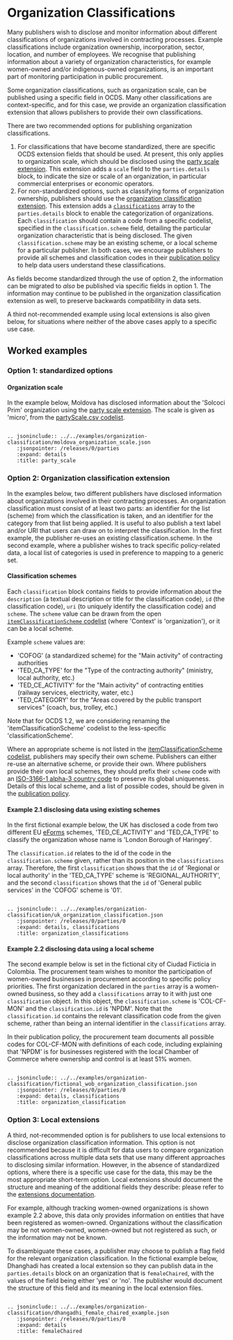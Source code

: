 # Organization Classifications

Many publishers wish to disclose and monitor information about different classifications of organizations involved in contracting processes. Example classifications include organization ownership, incorporation, sector, location, and number of employees. We recognise that publishing information about a variety of organization characteristics, for example women-owned and/or indigenous-owned organizations, is an important part of monitoring participation in public procurement.

Some organization classifications, such as organization scale, can be published using a specific field in OCDS. Many other classifications are context-specific, and for this case, we provide an organization classification extension that allows publishers to provide their own classifications.

There are two recommended options for publishing organization classifications.
1. For classifications that have become standardized, there are specific OCDS extension fields that should be used. At present, this only applies to organization scale, which should be disclosed using the [party scale extension](https://extensions.open-contracting.org/en/extensions/partyScale/master/). This extension adds a `scale` field to the `parties.details` block, to indicate the size or scale of an organization, in particular commercial enterprises or economic operators.
2. For non-standardized options, such as classifying forms of organization ownership, publishers should use the [organization classification extension](https://github.com/open-contracting-extensions/ocds_organizationClassification_extension). This extension adds a [`classifications`](../schema/reference/#classification) array to the `parties.details` block to enable the categorization of organizations. Each `classification` should contain a code from a specific codelist, specified in the `classification.scheme` field, detailing the particular organization characteristic that is being disclosed. The given `classification.scheme` may be an existing scheme, or a local scheme for a particular publisher. In both cases, we encourage publishers to provide all schemes and classification codes in their [publication policy](../publish/publication_policy) to help data users understand these classifications.

As fields become standardized through the use of option 2, the information can be migrated to _also_ be published via specific fields in option 1. The information may continue to be published in the organization classification extension as well, to preserve backwards compatibility in data sets.

A third not-recommended example using local extensions is also given below, for situations where neither of the above cases apply to a specific use case.

## Worked examples

### Option 1: standardized options

#### Organization scale

In the example below, Moldova has disclosed information about the 'Solcoci Prim' organization using the [party scale extension](https://extensions.open-contracting.org/en/extensions/partyScale/master/). The scale is given as 'micro', from the [partyScale.csv codelist](https://extensions.open-contracting.org/en/extensions/partyScale/master/codelists/).

```eval_rst

.. jsoninclude:: ../../examples/organization-classification/moldova_organization_scale.json
   :jsonpointer: /releases/0/parties
   :expand: details
   :title: party_scale

```

### Option 2: Organization classification extension

In the examples below, two different publishers have disclosed information about organizations involved in their contracting processes. An organization classification must consist of at least two parts: an identifier for the list (scheme) from which the classification is taken, and an identifier for the category from that list being applied. It is useful to also publish a text label and/or URI that users can draw on to interpret the classification. In the first example, the publisher re-uses an existing classification.scheme. In the second example, where a publisher wishes to track specific policy-related data, a local list of categories is used in preference to mapping to a generic set.

#### Classification schemes
Each `classification` block contains fields to provide information about the `description` (a textual description or title for the classification code), `id` (the classification code), `uri` (to uniquely identify the classification code) and `scheme`. The `scheme` value can be drawn from the open [`itemClassificationScheme` codelist](../../../schema/codelists/#item-classification-scheme) (where 'Context' is 'organization'), or it can be a local scheme.

Example `scheme` values are:
* 'COFOG' (a standardized scheme) for the "Main activity" of contracting authorities
* 'TED_CA_TYPE' for the "Type of the contracting authority" (ministry, local authority, etc.)
* 'TED_CE_ACTIVITY' for the "Main activity" of contracting entities (railway services, electricity, water, etc.)
* 'TED_CATEGORY' for the "Areas covered by the public transport services" (coach, bus, trolley, etc.)

Note that for OCDS 1.2, we are considering renaming the 'itemClassificationScheme' codelist to the less-specific 'classificationScheme'.

Where an appropriate scheme is not listed in the [itemClassificationScheme codelist](../../../schema/codelists/#item-classification-scheme), publishers may specify their own scheme. Publishers can either re-use an alternative scheme, or provide their own. Where publishers provide their own local schemes, they should prefix their `scheme` code with an [ISO-3166-1 alpha-3 country code](https://en.wikipedia.org/wiki/ISO_3166-1) to preserve its global uniqueness. Details of this local scheme, and a list of possible codes, should be given in the [publication policy](../publish/publication_policy).

#### Example 2.1 disclosing data using existing schemes
In the first fictional example below, the UK has disclosed a code from two different EU [eForms](https://github.com/eForms/eForms) schemes, 'TED_CE_ACTIVITY' and 'TED_CA_TYPE' to classify the organization whose name is 'London Borough of Haringey'.

The `classification.id` relates to the id of the code in the `classification.scheme` given, rather than its position in the `classifications` array. Therefore, the first `classification` shows that the `id` of 'Regional or local authority' in the 'TED_CA_TYPE' scheme is 'REGIONAL_AUTHORITY', and the second `classification` shows that the `id` of 'General public services' in the 'COFOG' scheme is '01'.

```eval_rst

.. jsoninclude:: ../../examples/organization-classification/uk_organization_classification.json
   :jsonpointer: /releases/0/parties/0
   :expand: details, classifications
   :title: organization_classifications

```

#### Example 2.2 disclosing data using a local scheme
The second example below is set in the fictional city of Ciudad Ficticia in Colombia. The procurement team wishes to monitor the participation of women-owned businesses in procurement according to specific policy priorities. The first organization declared in the `parties` array is a women-owned business, so they add a `classifications` array to it with just one `classification` object. In this object, the `classification.scheme` is 'COL-CF-MON' and the `classification.id` is 'NPDM'. Note that the `classification.id` contains the relevant classification code from the given scheme, rather than being an internal identifier in the `classifications` array.

In their publication policy, the procurement team documents all possible codes for COL-CF-MON with definitions of each code, including explaining that 'NPDM' is for businesses registered with the local Chamber of Commerce where ownership and control is at least 51% women.

```eval_rst

.. jsoninclude:: ../../examples/organization-classification/fictional_wob_organization_classification.json
   :jsonpointer: /releases/0/parties/0
   :expand: details, classifications
   :title: organization_classification

```

### Option 3: Local extensions

A third, not-recommended option is for publishers to use local extensions to disclose organization classification information. This option is not recommended because it is difficult for data users to compare organization classifications across multiple data sets that use many different approaches to disclosing similar information. However, in the absence of standardized options, where there is a specific use case for the data, this may be the most appropriate short-term option. Local extensions should document the structure and meaning of the additional fields they describe: please refer to the [extensions documentation](extensions).

For example, although tracking women-owned organizations is shown example 2.2 above, this data only provides information on entities that have been registered as women-owned. Organizations without the classification may be not women-owned, women-owned but not registered as such, or the information may not be known.

To disambiguate these cases, a publisher may choose to publish a flag field for the relevant organization classification. In the fictional example below, Dhanghadi has created a local extension so they can publish data in the `parties.details` block on an organization that is `femaleChaired`, with the values of the field being either 'yes' or 'no'. The publisher would document the structure of this field and its meaning in the local extension files.

```eval_rst

.. jsoninclude:: ../../examples/organization-classification/dhangadhi_female_chaired_example.json
   :jsonpointer: /releases/0/parties/0
   :expand: details
   :title: femaleChaired

```
